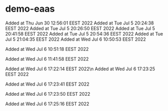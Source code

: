 # demo-eaas
Added at Thu Jun 30 12:56:01 EEST 2022
Added at Tue Jul  5 20:24:38 EEST 2022
Added at Tue Jul  5 20:26:50 EEST 2022
Added at Tue Jul  5 20:41:58 EEST 2022
Added at Tue Jul  5 20:54:36 EEST 2022
Added at Tue Jul  5 21:04:35 EEST 2022
Added at Wed Jul  6 10:50:53 EEST 2022

Added at Wed Jul  6 10:51:18 EEST 2022

Added at Wed Jul  6 11:41:58 EEST 2022

Added at Wed Jul  6 17:22:14 EEST 2022\n
Added at Wed Jul  6 17:23:25 EEST 2022

Added at Wed Jul  6 17:23:41 EEST 2022

Added at Wed Jul  6 17:23:50 EEST 2022

Added at Wed Jul  6 17:25:16 EEST 2022

